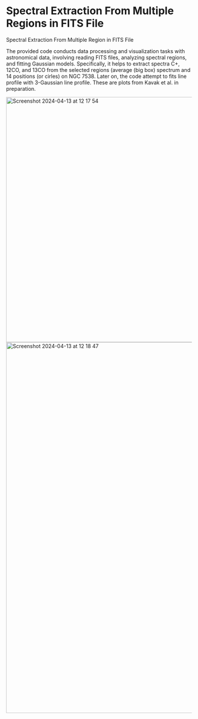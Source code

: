 # Spectral Extraction From Multiple Regions in FITS File

Spectral Extraction From Multiple Region in FITS File

The provided code conducts data processing and visualization tasks with astronomical data, involving reading FITS files, analyzing spectral regions, and fitting Gaussian models. Specifically, it helps to extract spectra C+, 12CO, and 13CO from the selected regions (average (big box) spectrum and 14 positions (or cirles) on NGC 7538. Later on, the code attempt to fits line profile with 3-Gaussian line profile. These are plots from Kavak et al. in preparation.

<img width="665" alt="Screenshot 2024-04-13 at 12 17 54" src="https://github.com/umitkavak/Spectral-Extraction-From-Multiple-Region-in-FITS-File/assets/26542534/b123f5b0-77db-4ec7-a6d6-ec63cf8d0370">


<img width="1006" alt="Screenshot 2024-04-13 at 12 18 47" src="https://github.com/umitkavak/Spectral-Extraction-From-Multiple-Region-in-FITS-File/assets/26542534/8cebf4c6-4e71-408b-8e06-71add5b47698">

